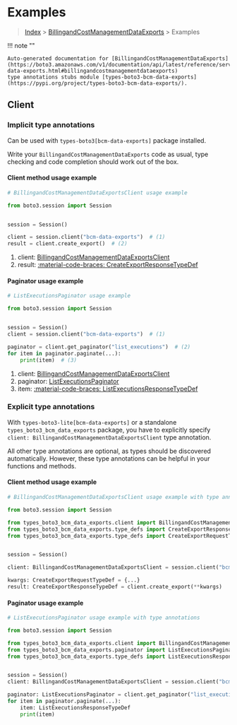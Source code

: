 # Examples

> [Index](../README.md) > [BillingandCostManagementDataExports](./README.md) > Examples

!!! note ""

    Auto-generated documentation for [BillingandCostManagementDataExports](https://boto3.amazonaws.com/v1/documentation/api/latest/reference/services/bcm-data-exports.html#billingandcostmanagementdataexports)
    type annotations stubs module [types-boto3-bcm-data-exports](https://pypi.org/project/types-boto3-bcm-data-exports/).

## Client

### Implicit type annotations

Can be used with `types-boto3[bcm-data-exports]` package installed.

Write your `BillingandCostManagementDataExports` code as usual,
type checking and code completion should work out of the box.


#### Client method usage example

```python
# BillingandCostManagementDataExportsClient usage example

from boto3.session import Session


session = Session()

client = session.client("bcm-data-exports")  # (1)
result = client.create_export()  # (2)
```

1. client: [BillingandCostManagementDataExportsClient](./client.md)
2. result: [:material-code-braces: CreateExportResponseTypeDef](./type_defs.md#createexportresponsetypedef)



#### Paginator usage example

```python
# ListExecutionsPaginator usage example

from boto3.session import Session


session = Session()
client = session.client("bcm-data-exports")  # (1)

paginator = client.get_paginator("list_executions")  # (2)
for item in paginator.paginate(...):
    print(item)  # (3)
```

1. client: [BillingandCostManagementDataExportsClient](./client.md)
2. paginator: [ListExecutionsPaginator](./paginators.md#listexecutionspaginator)
3. item: [:material-code-braces: ListExecutionsResponseTypeDef](./type_defs.md#listexecutionsresponsetypedef)




### Explicit type annotations

With `types-boto3-lite[bcm-data-exports]`
or a standalone `types_boto3_bcm_data_exports` package, you have to explicitly specify `client: BillingandCostManagementDataExportsClient` type annotation.

All other type annotations are optional, as types should be discovered automatically.
However, these type annotations can be helpful in your functions and methods.


#### Client method usage example

```python
# BillingandCostManagementDataExportsClient usage example with type annotations

from boto3.session import Session

from types_boto3_bcm_data_exports.client import BillingandCostManagementDataExportsClient
from types_boto3_bcm_data_exports.type_defs import CreateExportResponseTypeDef
from types_boto3_bcm_data_exports.type_defs import CreateExportRequestTypeDef


session = Session()

client: BillingandCostManagementDataExportsClient = session.client("bcm-data-exports")

kwargs: CreateExportRequestTypeDef = {...}
result: CreateExportResponseTypeDef = client.create_export(**kwargs)
```



#### Paginator usage example

```python
# ListExecutionsPaginator usage example with type annotations

from boto3.session import Session

from types_boto3_bcm_data_exports.client import BillingandCostManagementDataExportsClient
from types_boto3_bcm_data_exports.paginator import ListExecutionsPaginator
from types_boto3_bcm_data_exports.type_defs import ListExecutionsResponseTypeDef


session = Session()
client: BillingandCostManagementDataExportsClient = session.client("bcm-data-exports")

paginator: ListExecutionsPaginator = client.get_paginator("list_executions")
for item in paginator.paginate(...):
    item: ListExecutionsResponseTypeDef
    print(item)
```





